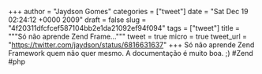 
+++
author = "Jaydson Gomes"
categories = ["tweet"]
date = "Sat Dec 19 02:24:12 +0000 2009"
draft = false
slug = "4f20311dfcfcef587104bb2e1da21092ef94f094"
tags = ["tweet"]
title = """Só não aprende Zend Frame..."""
tweet = true
micro = true
tweet_url = "https://twitter.com/jaydson/status/6816631637"
+++
Só não aprende Zend Framework quem não quer mesmo. A documentação é muito boa. ;) #Zend #php
